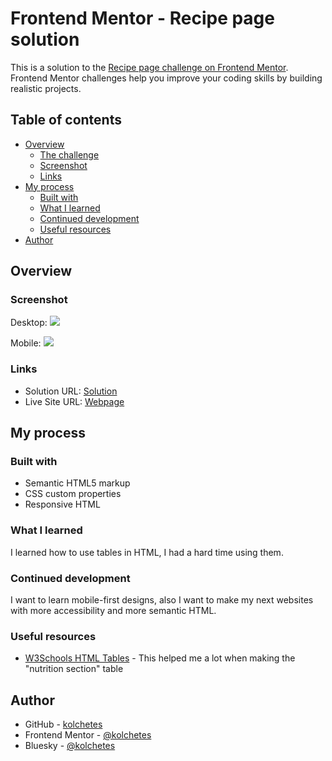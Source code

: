 # Frontend Mentor - Recipe page solution

This is a solution to the [Recipe page challenge on Frontend Mentor](https://www.frontendmentor.io/challenges/recipe-page-KiTsR8QQKm). Frontend Mentor challenges help you improve your coding skills by building realistic projects. 

## Table of contents

- [Overview](#overview)
  - [The challenge](#the-challenge)
  - [Screenshot](#screenshot)
  - [Links](#links)
- [My process](#my-process)
  - [Built with](#built-with)
  - [What I learned](#what-i-learned)
  - [Continued development](#continued-development)
  - [Useful resources](#useful-resources)
- [Author](#author)

## Overview

### Screenshot

Desktop:
![](./assets/images/desktop-version.jpg)

Mobile: 
![](./assets/images/mobile-version.jpg)


### Links

- Solution URL: [Solution](https://www.frontendmentor.io/solutions/recipe-page-with-reponsive-html-and-css-dsC1DynO1c)
- Live Site URL: [Webpage](https://kolchetes.github.io/recipe-page/)

## My process

### Built with

- Semantic HTML5 markup
- CSS custom properties
- Responsive HTML

### What I learned

I learned how to use tables in HTML, I had a hard time using them.

### Continued development

I want to learn mobile-first designs, also I want to make my next websites with more accessibility and more semantic HTML. 

### Useful resources

- [W3Schools HTML Tables](https://www.w3schools.com/html/html_tables.asp) - This helped me a lot when making the "nutrition section" table

## Author

- GitHub - [kolchetes](https://github.com/kolchetes)
- Frontend Mentor - [@kolchetes](https://www.frontendmentor.io/profile/kolchetes)
- Bluesky - [@kolchetes](https://bsky.app/profile/kolchetes.bsky.social)
